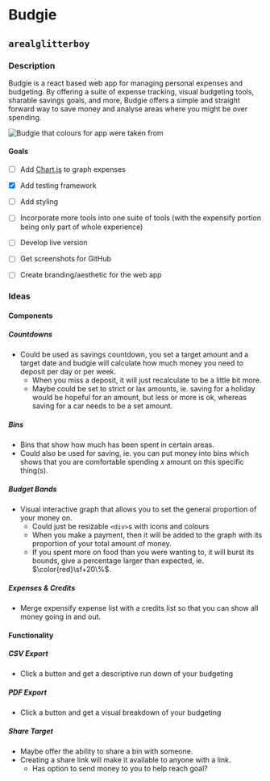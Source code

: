 # Budgie

## `arealglitterboy`


### Description


Budgie is a react based web app for managing personal expenses and budgeting. By offering a suite of expense tracking, visual budgeting tools, sharable savings goals, and more, Budgie offers a simple and straight forward way to save money and analyse areas where you might be over spending.


![Budgie that colours for app were taken from](https://www.urbanroad.com.au/assets/full/UR_P_706.jpg?20211126071729)


#### Goals


- [ ] Add [Chart.js]() to graph expenses
- [x] Add testing framework
- [ ] Add styling
- [ ] Incorporate more tools into one suite of tools (with the expensify portion being only part of whole experience)
- [ ] Develop live version
- [ ] Get screenshots for GitHub
- [ ] Create branding/aesthetic for the web app


### Ideas


#### Components


##### Countdowns


* Could be used as savings countdown, you set a target amount and a target date and budgie will calculate how much money you need to deposit per day or per week.
  * When you miss a deposit, it will just recalculate to be a little bit more.
  * Maybe could be set to strict or lax amounts, ie. saving for a holiday would be hopeful for an amount, but less or more is ok, whereas saving for a car needs to be a set amount.



##### Bins

* Bins that show how much has been spent in certain areas.
* Could also be used for saving, ie. you can put money into bins which shows that you are comfortable spending $x$ amount on this specific thing(s).



##### Budget Bands

* Visual interactive graph that allows you to set the general proportion of your money on.
  * Could just be resizable `<div>`s with icons and colours
  * When you make a payment, then it will be added to the graph with its proportion of your total amount of money.
  * If you spent more on food than you were wanting to, it will burst its bounds, give a percentage larger than expected, ie. $\color{red}\sf+20\%$.



##### Expenses & Credits

* Merge expensify expense list with a credits list so that you can show all money going in and out.



#### Functionality

##### CSV Export

* Click a button and get a descriptive run down of your budgeting



##### PDF Export

* Click a button and get a visual breakdown of your budgeting



##### Share Target

* Maybe offer the ability to share a bin with someone.
* Creating a share link will make it available to anyone with a link.
  * Has option to send money to you to help reach goal?
